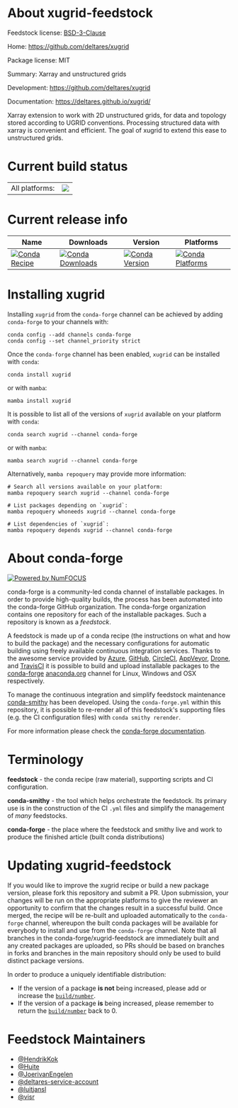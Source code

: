 About xugrid-feedstock
======================

Feedstock license: [BSD-3-Clause](https://github.com/conda-forge/xugrid-feedstock/blob/main/LICENSE.txt)

Home: https://github.com/deltares/xugrid

Package license: MIT

Summary: Xarray and unstructured grids

Development: https://github.com/deltares/xugrid

Documentation: https://deltares.github.io/xugrid/

Xarray extension to work with 2D unstructured grids, for data and topology
stored according to UGRID conventions. Processing structured data with
xarray is convenient and efficient. The goal of xugrid to extend this ease
to unstructured grids.


Current build status
====================


<table><tr><td>All platforms:</td>
    <td>
      <a href="https://dev.azure.com/conda-forge/feedstock-builds/_build/latest?definitionId=14877&branchName=main">
        <img src="https://dev.azure.com/conda-forge/feedstock-builds/_apis/build/status/xugrid-feedstock?branchName=main">
      </a>
    </td>
  </tr>
</table>

Current release info
====================

| Name | Downloads | Version | Platforms |
| --- | --- | --- | --- |
| [![Conda Recipe](https://img.shields.io/badge/recipe-xugrid-green.svg)](https://anaconda.org/conda-forge/xugrid) | [![Conda Downloads](https://img.shields.io/conda/dn/conda-forge/xugrid.svg)](https://anaconda.org/conda-forge/xugrid) | [![Conda Version](https://img.shields.io/conda/vn/conda-forge/xugrid.svg)](https://anaconda.org/conda-forge/xugrid) | [![Conda Platforms](https://img.shields.io/conda/pn/conda-forge/xugrid.svg)](https://anaconda.org/conda-forge/xugrid) |

Installing xugrid
=================

Installing `xugrid` from the `conda-forge` channel can be achieved by adding `conda-forge` to your channels with:

```
conda config --add channels conda-forge
conda config --set channel_priority strict
```

Once the `conda-forge` channel has been enabled, `xugrid` can be installed with `conda`:

```
conda install xugrid
```

or with `mamba`:

```
mamba install xugrid
```

It is possible to list all of the versions of `xugrid` available on your platform with `conda`:

```
conda search xugrid --channel conda-forge
```

or with `mamba`:

```
mamba search xugrid --channel conda-forge
```

Alternatively, `mamba repoquery` may provide more information:

```
# Search all versions available on your platform:
mamba repoquery search xugrid --channel conda-forge

# List packages depending on `xugrid`:
mamba repoquery whoneeds xugrid --channel conda-forge

# List dependencies of `xugrid`:
mamba repoquery depends xugrid --channel conda-forge
```


About conda-forge
=================

[![Powered by
NumFOCUS](https://img.shields.io/badge/powered%20by-NumFOCUS-orange.svg?style=flat&colorA=E1523D&colorB=007D8A)](https://numfocus.org)

conda-forge is a community-led conda channel of installable packages.
In order to provide high-quality builds, the process has been automated into the
conda-forge GitHub organization. The conda-forge organization contains one repository
for each of the installable packages. Such a repository is known as a *feedstock*.

A feedstock is made up of a conda recipe (the instructions on what and how to build
the package) and the necessary configurations for automatic building using freely
available continuous integration services. Thanks to the awesome service provided by
[Azure](https://azure.microsoft.com/en-us/services/devops/), [GitHub](https://github.com/),
[CircleCI](https://circleci.com/), [AppVeyor](https://www.appveyor.com/),
[Drone](https://cloud.drone.io/welcome), and [TravisCI](https://travis-ci.com/)
it is possible to build and upload installable packages to the
[conda-forge](https://anaconda.org/conda-forge) [anaconda.org](https://anaconda.org/)
channel for Linux, Windows and OSX respectively.

To manage the continuous integration and simplify feedstock maintenance
[conda-smithy](https://github.com/conda-forge/conda-smithy) has been developed.
Using the ``conda-forge.yml`` within this repository, it is possible to re-render all of
this feedstock's supporting files (e.g. the CI configuration files) with ``conda smithy rerender``.

For more information please check the [conda-forge documentation](https://conda-forge.org/docs/).

Terminology
===========

**feedstock** - the conda recipe (raw material), supporting scripts and CI configuration.

**conda-smithy** - the tool which helps orchestrate the feedstock.
                   Its primary use is in the construction of the CI ``.yml`` files
                   and simplify the management of *many* feedstocks.

**conda-forge** - the place where the feedstock and smithy live and work to
                  produce the finished article (built conda distributions)


Updating xugrid-feedstock
=========================

If you would like to improve the xugrid recipe or build a new
package version, please fork this repository and submit a PR. Upon submission,
your changes will be run on the appropriate platforms to give the reviewer an
opportunity to confirm that the changes result in a successful build. Once
merged, the recipe will be re-built and uploaded automatically to the
`conda-forge` channel, whereupon the built conda packages will be available for
everybody to install and use from the `conda-forge` channel.
Note that all branches in the conda-forge/xugrid-feedstock are
immediately built and any created packages are uploaded, so PRs should be based
on branches in forks and branches in the main repository should only be used to
build distinct package versions.

In order to produce a uniquely identifiable distribution:
 * If the version of a package **is not** being increased, please add or increase
   the [``build/number``](https://docs.conda.io/projects/conda-build/en/latest/resources/define-metadata.html#build-number-and-string).
 * If the version of a package **is** being increased, please remember to return
   the [``build/number``](https://docs.conda.io/projects/conda-build/en/latest/resources/define-metadata.html#build-number-and-string)
   back to 0.

Feedstock Maintainers
=====================

* [@HendrikKok](https://github.com/HendrikKok/)
* [@Huite](https://github.com/Huite/)
* [@JoerivanEngelen](https://github.com/JoerivanEngelen/)
* [@deltares-service-account](https://github.com/deltares-service-account/)
* [@luitjansl](https://github.com/luitjansl/)
* [@visr](https://github.com/visr/)

